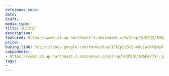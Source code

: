 ```yaml
---
reference_code: 
date: 
draft: 
media_type: 
title: 포스트잇
description: 
featured: https://wwm3.s3.ap-northeast-2.amazonaws.com/shop/평화연필/IMGP6775r.jpg
price: 
buying_link: https://docs.google.com/forms/d/e/1FAIpQLSc9nedLjpcX4QsqHfsDClSUvnY_z8JjKZMrkfDJmnqozNUliA/viewform
components:
- https://wwm3.s3.ap-northeast-2.amazonaws.com/shop/평화연필/IMGP6775r.jpg
tags:
- 
---
```


